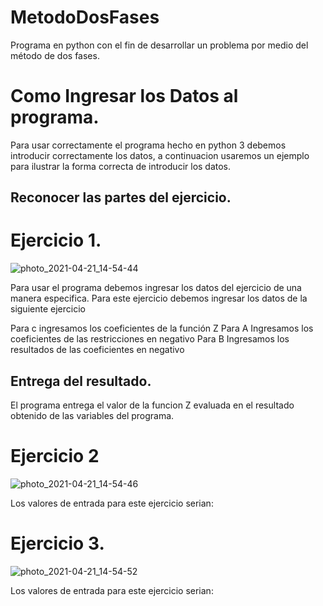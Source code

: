 # MetodoDosFases
Programa en python con el fin de desarrollar un problema por medio del método de dos fases. 

# Como Ingresar los Datos al programa.

Para usar correctamente el programa hecho en python 3 debemos introducir correctamente los datos, a continuacion usaremos un ejemplo para ilustrar la forma correcta de introducir los datos.

## Reconocer las partes del ejercicio.



# Ejercicio 1.

![photo_2021-04-21_14-54-44](https://user-images.githubusercontent.com/64930662/115613211-bf759f80-a2b1-11eb-87b5-1e91f7bc778e.jpg)

Para usar el programa debemos ingresar los datos del ejercicio de una manera especifica.
Para este ejercicio debemos ingresar los datos de la siguiente ejercicio


 Para c ingresamos los coeficientes de la función Z
 Para A Ingresamos los coeficientes de las restricciones en negativo
 Para B Ingresamos los resultados de las coeficientes en negativo
 
 
 ## Entrega del resultado.
 El programa entrega el valor de la funcion Z evaluada en el resultado obtenido de las variables del programa.
 
  # Ejercicio 2
 
 ![photo_2021-04-21_14-54-46](https://user-images.githubusercontent.com/64930662/115613332-e3d17c00-a2b1-11eb-9f09-e60c70821a43.jpg)

  Los valores de entrada para este ejercicio serian:
 

 # Ejercicio 3.
 ![photo_2021-04-21_14-54-52](https://user-images.githubusercontent.com/64930662/115613351-e9c75d00-a2b1-11eb-91fb-9d5d86a3c8b4.jpg)
 
  Los valores de entrada para este ejercicio serian:
 



 

 
 

 
 
 
